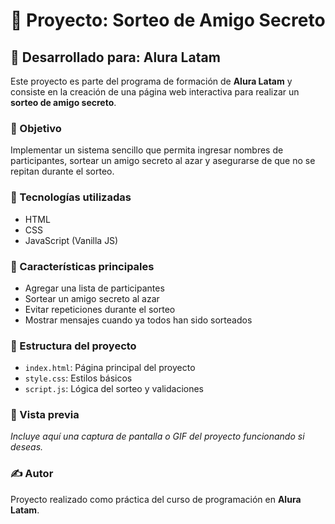 <!-- README.md -->

<h1>🎁 Proyecto: Sorteo de Amigo Secreto</h1>

<h2>🔧 Desarrollado para: Alura Latam</h2>

<p>Este proyecto es parte del programa de formación de <strong>Alura Latam</strong> y consiste en la creación de una página web interactiva para realizar un <strong>sorteo de amigo secreto</strong>.</p>

<h3>📌 Objetivo</h3>
<p>Implementar un sistema sencillo que permita ingresar nombres de participantes, sortear un amigo secreto al azar y asegurarse de que no se repitan durante el sorteo.</p>

<h3>🧠 Tecnologías utilizadas</h3>
<ul>
  <li>HTML</li>
  <li>CSS</li>
  <li>JavaScript (Vanilla JS)</li>
</ul>

<h3>🚀 Características principales</h3>
<ul>
  <li>Agregar una lista de participantes</li>
  <li>Sortear un amigo secreto al azar</li>
  <li>Evitar repeticiones durante el sorteo</li>
  <li>Mostrar mensajes cuando ya todos han sido sorteados</li>
</ul>

<h3>📂 Estructura del proyecto</h3>
<ul>
  <li><code>index.html</code>: Página principal del proyecto</li>
  <li><code>style.css</code>: Estilos básicos</li>
  <li><code>script.js</code>: Lógica del sorteo y validaciones</li>
</ul>

<h3>📸 Vista previa</h3>
<p><em>Incluye aquí una captura de pantalla o GIF del proyecto funcionando si deseas.</em></p>

<h3>✍️ Autor</h3>
<p>Proyecto realizado como práctica del curso de programación en <strong>Alura Latam</strong>.</p>
